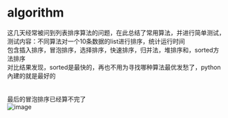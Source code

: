 # algorithm
这几天经常被问到列表排序算法的问题，在此总结了常用算法，并进行简单测试，测试内容：不同算法对一个10条数据的list进行排序，统计运行时间</br>
包含插入排序，冒泡排序，选择排序，快速排序，归并法，堆排序和，sorted方法排序</br>
对比结果发现，sorted是最快的，再也不用为寻找哪种算法最优发愁了，python內建的就是最好的</br>
</br>
</br>
最后的冒泡排序已经算不完了</br>
![image](https://github.com/dsgdtc/algorithm/raw/master/run_time_result.png)
